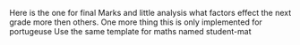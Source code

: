Here is the one for final Marks and little analysis what factors effect 
the next grade more then others.
One more thing this is only implemented for portugeuse
Use the same template for maths named student-mat
